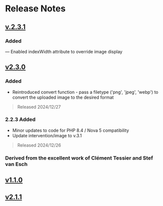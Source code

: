 # Release Notes
## [v.2.3.1](https://github.com/ultrasimplified/nova5-image-cropper/compare/2.3.0...v2.3.1)

### Added

— Enabled indexWidth attribute to override image display

## [v2.3.0](https://github.com/ultrasimplified/nova5-image-cropper/compare/2.2.3...v2.3.0)

### Added

- Reintroduced convert function - pass a filetype ('png', 'jpeg', 'webp') to convert the uploaded image to the desired format

> Released 2024/12/27

### 2.2.3 Added

- Minor updates to code for PHP 8.4 / Nova 5 compatibility
- Update intervention/image to v.3.1

> Released 2024/12/26

### Derived from the excellent work of Clément Tessier and Stef van Esch

## [v1.1.0](https://github.com/ctessier/nova-advanced-image-field/compare/v1.0.2...v1.1.0)

## [v2.1.1](https://github.com/ctessier/nova-advanced-image-field/releases/tag/v2.1.0)

